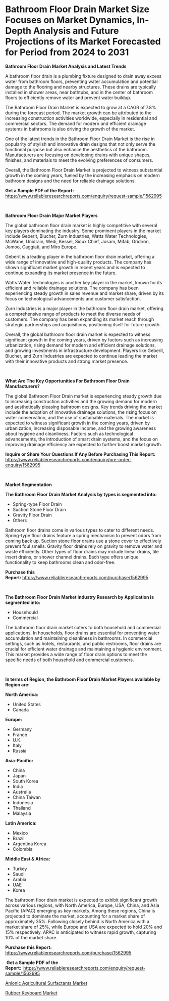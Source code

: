 <p><h1>Bathroom Floor Drain Market Size Focuses on Market Dynamics, In-Depth Analysis and Future Projections of its Market Forecasted for Period from 2024 to 2031</h1></p><p><strong>Bathroom Floor Drain Market Analysis and Latest Trends</strong></p>
<p><p>A bathroom floor drain is a plumbing fixture designed to drain away excess water from bathroom floors, preventing water accumulation and potential damage to the flooring and nearby structures. These drains are typically installed in shower areas, near bathtubs, and in the center of bathroom floors to efficiently remove water and prevent water buildup.</p><p>The Bathroom Floor Drain Market is expected to grow at a CAGR of 7.8% during the forecast period. The market growth can be attributed to the increasing construction activities worldwide, especially in residential and commercial sectors. The demand for modern and efficient drainage systems in bathrooms is also driving the growth of the market.</p><p>One of the latest trends in the Bathroom Floor Drain Market is the rise in popularity of stylish and innovative drain designs that not only serve the functional purpose but also enhance the aesthetics of the bathroom. Manufacturers are focusing on developing drains with unique shapes, finishes, and materials to meet the evolving preferences of consumers.</p><p>Overall, the Bathroom Floor Drain Market is projected to witness substantial growth in the coming years, fueled by the increasing emphasis on modern bathroom designs and the need for reliable drainage solutions.</p></p>
<p><strong>Get a Sample PDF of the Report:&nbsp;</strong> <a href="https://www.reliableresearchreports.com/enquiry/request-sample/1562995">https://www.reliableresearchreports.com/enquiry/request-sample/1562995</a></p>
<p>&nbsp;</p>
<p><strong>Bathroom Floor Drain Major Market Players</strong></p>
<p><p>The global bathroom floor drain market is highly competitive with several key players dominating the industry. Some prominent players in the market include Geberit, Blucher, Zurn Industries, Watts Water Technologies, McWane, Unidrain, Wedi, Kessel, Sioux Chief, Josam, Mifab, Gridiron, Jomoo, Caggiati, and Miro Europe.</p><p>Geberit is a leading player in the bathroom floor drain market, offering a wide range of innovative and high-quality products. The company has shown significant market growth in recent years and is expected to continue expanding its market presence in the future.</p><p>Watts Water Technologies is another key player in the market, known for its efficient and reliable drainage solutions. The company has been experiencing steady growth in sales revenue and market share, driven by its focus on technological advancements and customer satisfaction.</p><p>Zurn Industries is a major player in the bathroom floor drain market, offering a comprehensive range of products to meet the diverse needs of customers. The company has been expanding its market reach through strategic partnerships and acquisitions, positioning itself for future growth.</p><p>Overall, the global bathroom floor drain market is expected to witness significant growth in the coming years, driven by factors such as increasing urbanization, rising demand for modern and efficient drainage solutions, and growing investments in infrastructure development. Players like Geberit, Blucher, and Zurn Industries are expected to continue leading the market with their innovative products and strong market presence.</p></p>
<p>&nbsp;</p>
<p><strong>What Are The Key Opportunities For Bathroom Floor Drain Manufacturers?</strong></p>
<p><p>The global Bathroom Floor Drain market is experiencing steady growth due to increasing construction activities and the growing demand for modern and aesthetically pleasing bathroom designs. Key trends driving the market include the adoption of innovative drainage solutions, the rising focus on water conservation, and the use of sustainable materials. The market is expected to witness significant growth in the coming years, driven by urbanization, increasing disposable income, and the growing awareness about hygiene and cleanliness. Factors such as technological advancements, the introduction of smart drain systems, and the focus on improving drainage efficiency are expected to further boost market growth.</p></p>
<p><strong>Inquire or Share Your Questions If Any Before Purchasing This Report:</strong> <a href="https://www.reliableresearchreports.com/enquiry/pre-order-enquiry/1562995">https://www.reliableresearchreports.com/enquiry/pre-order-enquiry/1562995</a></p>
<p>&nbsp;</p>
<p><strong>Market Segmentation</strong></p>
<p><strong>The Bathroom Floor Drain Market Analysis by types is segmented into:</strong></p>
<p><ul><li>Spring-type Floor Drain</li><li>Suction Stone Floor Drain</li><li>Gravity Floor Drain</li><li>Others</li></ul></p>
<p><p>Bathroom floor drains come in various types to cater to different needs. Spring-type floor drains feature a spring mechanism to prevent odors from coming back up. Suction stone floor drains use a stone cover to effectively prevent foul smells. Gravity floor drains rely on gravity to remove water and waste efficiently. Other types of floor drains may include linear drains, tile insert drains, or shower channel drains. Each type offers unique functionality to keep bathrooms clean and odor-free.</p></p>
<p><strong>Purchase this Report:&nbsp;</strong><a href="https://www.reliableresearchreports.com/purchase/1562995">https://www.reliableresearchreports.com/purchase/1562995</a></p>
<p>&nbsp;</p>
<p><strong>The Bathroom Floor Drain Market Industry Research by Application is segmented into:</strong></p>
<p><ul><li>Househould</li><li>Commercial</li></ul></p>
<p><p>The bathroom floor drain market caters to both household and commercial applications. In households, floor drains are essential for preventing water accumulation and maintaining cleanliness in bathrooms. In commercial settings, such as hotels, restaurants, and public restrooms, floor drains are crucial for efficient water drainage and maintaining a hygienic environment. This market provides a wide range of floor drain options to meet the specific needs of both household and commercial customers.</p></p>
<p>&nbsp;</p>
<p><strong>In terms of Region, the Bathroom Floor Drain Market Players available by Region are:</strong></p>
<p>
    <p> <strong> North America: </strong>
        <ul>
            <li>United States</li>
            <li>Canada</li>
        </ul>
        </p> 
    <p> <strong> Europe: </strong>
        <ul>
            <li>Germany</li>
            <li>France</li>
            <li>U.K.</li>
            <li>Italy</li>
            <li>Russia</li>
        </ul>
        </p> 
    <p> <strong> Asia-Pacific: </strong>
        <ul>
            <li>China</li>
            <li>Japan</li>
            <li>South Korea</li>
            <li>India</li>
            <li>Australia</li>
            <li>China Taiwan</li>
            <li>Indonesia</li>
            <li>Thailand</li>
            <li>Malaysia</li>
        </ul>
        </p> 
    <p> <strong> Latin America: </strong>
        <ul>
            <li>Mexico</li>
            <li>Brazil</li>
            <li>Argentina Korea</li>
            <li>Colombia</li>
        </ul>
        </p> 
    <p> <strong> Middle East & Africa: </strong>
        <ul>
            <li>Turkey</li>
            <li>Saudi</li>
            <li>Arabia</li>
            <li>UAE</li>
            <li>Korea</li>
        </ul>
    </p>
    </p>
<p><p>The bathroom floor drain market is expected to exhibit significant growth across various regions, with North America, Europe, USA, China, and Asia Pacific (APAC) emerging as key markets. Among these regions, China is projected to dominate the market, accounting for a market share of approximately 35%. Following closely behind is North America with a market share of 25%, while Europe and USA are expected to hold 20% and 15% respectively. APAC is anticipated to witness rapid growth, capturing 10% of the market share.</p></p>
<p><strong>Purchase this Report: </strong><a href="https://www.reliableresearchreports.com/purchase/1562995">https://www.reliableresearchreports.com/purchase/1562995</a></p>
<p>&nbsp;<strong>Get a Sample PDF of the Report:&nbsp;&nbsp;</strong><a href="https://www.reliableresearchreports.com/enquiry/request-sample/1562995">https://www.reliableresearchreports.com/enquiry/request-sample/1562995</a></p>
<p><strong></strong></p>
<p><p><a href="https://summer-dogwood-3e9.notion.site/Anionic-Agricultural-Surfactants-Market-Analysis-Examines-its-Scope-on-Growth-Opportunities-and-For-80b6452bf6bb4657ab399567443d74d5">Anionic Agricultural Surfactants Market</a></p><p><a href="https://github.com/Sherrillcrooksxa8i18ucf2m/Market-Research-Report-List-1/blob/main/rubber-keyboard-market.md">Rubber Keyboard Market</a></p></p>